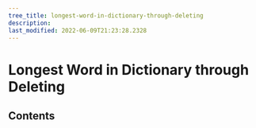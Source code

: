 ```yaml
---
tree_title: longest-word-in-dictionary-through-deleting
description: 
last_modified: 2022-06-09T21:23:28.2328
---
```


# Longest Word in Dictionary through Deleting

## Contents
